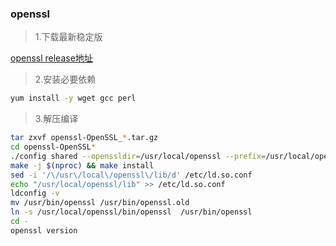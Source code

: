 ### openssl

> 1.下载最新稳定版

[openssl release地址](https://github.com/openssl/openssl/releases)

> 2.安装必要依赖

```bash
yum install -y wget gcc perl
```

> 3.解压编译

```bash
tar zxvf openssl-OpenSSL_*.tar.gz
cd openssl-OpenSSL*
./config shared --openssldir=/usr/local/openssl --prefix=/usr/local/openssl
make -j $(nproc) && make install
sed -i '/\/usr\/local\/openssl\/lib/d' /etc/ld.so.conf
echo "/usr/local/openssl/lib" >> /etc/ld.so.conf
ldconfig -v
mv /usr/bin/openssl /usr/bin/openssl.old
ln -s /usr/local/openssl/bin/openssl  /usr/bin/openssl
cd -
openssl version
```

